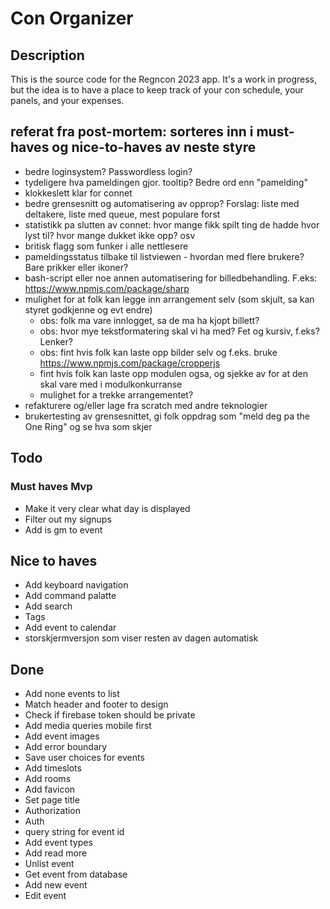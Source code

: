 # Con Organizer

## Description

This is the source code for the Regncon 2023 app. It's a work in progress, but the idea is to have a place to keep track of your con schedule, your panels, and your expenses.

## referat fra post-mortem: sorteres inn i must-haves og nice-to-haves av neste styre

- bedre loginsystem? Passwordless login?
- tydeligere hva pameldingen gjor. tooltip? Bedre ord enn "pamelding"
- klokkeslett klar for connet
- bedre grensesnitt og automatisering av opprop? Forslag: liste med deltakere, liste med queue, mest populare forst
- statistikk pa slutten av connet: hvor mange fikk spilt ting de hadde hvor lyst til? hvor mange dukket ikke opp? osv
- britisk flagg som funker i alle nettlesere
- pameldingsstatus tilbake til listviewen - hvordan med flere brukere? Bare prikker eller ikoner?
- bash-script eller noe annen automatisering for billedbehandling. F.eks: https://www.npmjs.com/package/sharp
- mulighet for at folk kan legge inn arrangement selv (som skjult, sa kan styret godkjenne og evt endre)
  - obs: folk ma vare innlogget, sa de ma ha kjopt billett?
  - obs: hvor mye tekstformatering skal vi ha med? Fet og kursiv, f.eks? Lenker?
  - obs: fint hvis folk kan laste opp bilder selv og f.eks. bruke https://www.npmjs.com/package/cropperjs
  - fint hvis folk kan laste opp modulen ogsa, og sjekke av for at den skal vare med i modulkonkurranse
  - mulighet for a trekke arrangementet?
- refakturere og/eller lage fra scratch med andre teknologier
- brukertesting av grensesnittet, gi folk oppdrag som "meld deg pa the One Ring" og se hva som skjer

## Todo

### Must haves Mvp

- Make it very clear what day is displayed
- Filter out my signups
- Add is gm to event

## Nice to haves

- Add keyboard navigation
- Add command palatte
- Add search
- Tags
- Add event to calendar
- storskjermversjon som viser resten av dagen automatisk

## Done

- Add none events to list
- Match header and footer to design
- Check if firebase token should be private
- Add media queries mobile first
- Add event images
- Add error boundary
- Save user choices for events
- Add timeslots
- Add rooms
- Add favicon
- Set page title
- Authorization
- Auth
- query string for event id
- Add event types
- Add read more
- Unlist event
- Get event from database
- Add new event
- Edit event
